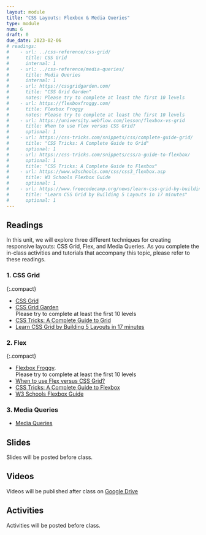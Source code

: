 ```yaml
---
layout: module
title: "CSS Layouts: Flexbox & Media Queries"
type: module
num: 6
draft: 0
due_date: 2023-02-06
# readings:
#    - url: ../css-reference/css-grid/
#      title: CSS Grid
#      internal: 1
#    - url: ../css-reference/media-queries/
#      title: Media Queries
#      internal: 1
#    - url: https://cssgridgarden.com/
#      title: "CSS Grid Garden"
#      notes: Please try to complete at least the first 10 levels
#    - url: https://flexboxfroggy.com/
#      title: Flexbox Froggy
#      notes: Please try to complete at least the first 10 levels
#    - url: https://university.webflow.com/lesson/flexbox-vs-grid
#      title: When to use Flex versus CSS Grid?
#      optional: 1
#    - url: https://css-tricks.com/snippets/css/complete-guide-grid/
#      title: "CSS Tricks: A Complete Guide to Grid"
#      optional: 1
#    - url: https://css-tricks.com/snippets/css/a-guide-to-flexbox/
#      optional: 1
#      title: "CSS Tricks: A Complete Guide to Flexbox"
#    - url: https://www.w3schools.com/css/css3_flexbox.asp
#      title: W3 Schools Flexbox Guide
#      optional: 1
#    - url: https://www.freecodecamp.org/news/learn-css-grid-by-building-5-layouts/
#      title: "Learn CSS Grid by Building 5 Layouts in 17 minutes"
#      optional: 1
---
```


## Readings
In this unit, we will explore three different techniques for creating responsive layouts: CSS Grid, Flex, and Media Queries. As you complete the in-class activities and tutorials that accompany this topic, please refer to these readings.

### 1. CSS Grid

{:.compact}
* [CSS Grid](../css-reference/css-grid/)  
* <a href="https://cssgridgarden.com/" target="_blank">CSS Grid Garden</a> <br>Please try to complete at least the first 10 levels 
* <a href="https://css-tricks.com/snippets/css/complete-guide-grid/" target="_blank">CSS Tricks: A Complete Guide to Grid</a>
* <a href="https://www.freecodecamp.org/news/learn-css-grid-by-building-5-layouts/" target="_blank">Learn CSS Grid by Building 5 Layouts in 17 minutes</a>

### 2. Flex

{:.compact}
* <a href="https://flexboxfroggy.com/" target="_blank">Flexbox Froggy</a>.<br>Please try to complete at least the first 10 levels
* <a href="https://university.webflow.com/lesson/flexbox-vs-grid" target="_blank">When to use Flex versus CSS Grid?</a>      
* <a href="https://css-tricks.com/snippets/css/a-guide-to-flexbox/" target="_blank">CSS Tricks: A Complete Guide to Flexbox</a>
* <a href="https://www.w3schools.com/css/css3_flexbox.asp" target="_blank">W3 Schools Flexbox Guide</a>   


### 3. Media Queries
* [Media Queries](../css-reference/media-queries/) 

## Slides
Slides will be posted before class.

## Videos
Videos will be published after class on <a href="https://drive.google.com/drive/folders/1O7exzeo0Wg-RmAN7W20R10SSHdEt75Mx" target="_blank">Google Drive</a>

## Activities
Activities will be posted before class.
